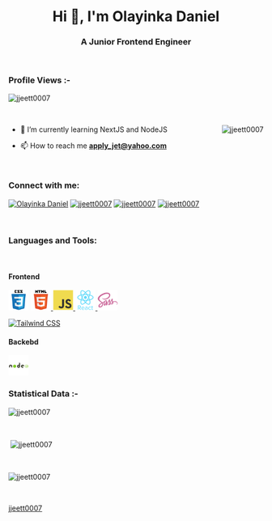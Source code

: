 <h1 align="center">Hi 👋, I'm Olayinka Daniel</h1>
<h3 align="center">A Junior Frontend Engineer</h3>

<br>

<p align="right"> <h3>Profile Views :-</h3> <img src="https://komarev.com/ghpvc/?username=jjeett0007&label=Profile%20views&color=0e75b6&style=flat"
    alt="jjeett0007" /> 
  </p>

<br>

<p><img align="right" src="https://github.com/jjeett0007/jjeett0007/blob/main/animation_500_kxa883sd.gif" alt="jjeett0007" /></p>


- 🌱 I’m currently learning NextJS and NodeJS

- 📫 How to reach me **apply_jet@yahoo.com**

<br>

<h3 align="left">Connect with me:</h3>
<p align="left">
  <a href="https://www.linkedin.com/in/dosumu-olayinka-daniel-a2741124a/" target="blank"><img align="center"
      src="https://raw.githubusercontent.com/rahuldkjain/github-profile-readme-generator/master/src/images/icons/Social/linked-in-alt.svg"
      alt="Olayinka Daniel" height="30" width="40" /></a>
  <a href="https://instagram.com/jj-ee-tt" target="blank"><img align="center"
      src="https://raw.githubusercontent.com/rahuldkjain/github-profile-readme-generator/master/src/images/icons/Social/instagram.svg"
      alt="jjeett0007" height="30" width="40" /></a>
  <a href="https://www.hackerrank.com/jjeett0007" target="blank"><img align="center"
      src="https://raw.githubusercontent.com/rahuldkjain/github-profile-readme-generator/master/src/images/icons/Social/hackerrank.svg"
      alt="jjeett0007" height="30" width="40" /></a>
 <a href="https://twitter.com/horlahyinkah8" target="blank"><img align="center"
      src="https://raw.githubusercontent.com/rahuldkjain/github-profile-readme-generator/master/src/images/icons/Social/twitter.svg"
      alt="jjeett0007" height="30" width="40" /></a>
</p>

<br>

<h3 align="left">Languages and Tools:</h3>

<br>
<h4 align="left">Frontend</h4>
<p align="left"> <img
      src="https://raw.githubusercontent.com/devicons/devicon/master/icons/css3/css3-original-wordmark.svg" alt="css3"
      width="40" height="40" /> <a href="https://www.w3.org/html/" target="_blank" rel="noreferrer"> <img
      src="https://raw.githubusercontent.com/devicons/devicon/master/icons/html5/html5-original-wordmark.svg"
      alt="html5" width="40" height="40" /> </a> </a>
      <a href="https://developer.mozilla.org/en-US/docs/Web/JavaScript" target="_blank"
    rel="noreferrer"> <img
      src="https://raw.githubusercontent.com/devicons/devicon/master/icons/javascript/javascript-original.svg"
      alt="javascript" width="40" height="40" /> </a> <a href="https://reactjs.org/" target="_blank" rel="noreferrer"> <img
      src="https://raw.githubusercontent.com/devicons/devicon/master/icons/react/react-original-wordmark.svg"
      alt="react" width="40" height="40" /> </a>
       <a href="https://sass-lang.com" target="_blank" rel="noreferrer"> <img
      src="https://raw.githubusercontent.com/devicons/devicon/master/icons/sass/sass-original.svg" alt="sass" width="40"
      height="40" /> </a> </p>
        <a href="https://tailwindcss.com" target="_blank">
    <picture>
      <source media="(prefers-color-scheme: dark)" srcset="https://raw.githubusercontent.com/tailwindlabs/tailwindcss/HEAD/.github/logo-dark.svg">
      <source media="(prefers-color-scheme: light)" srcset="https://raw.githubusercontent.com/tailwindlabs/tailwindcss/HEAD/.github/logo-light.svg">
      <img alt="Tailwind CSS" src="https://raw.githubusercontent.com/tailwindlabs/tailwindcss/HEAD/.github/logo-light.svg" width="350" height="70" style="max-width: 100%;">
    </picture>
  </a>

<br>

<h4 align="left">Backebd</h4>
<p align="left"><a href="https://nodejs.org" target="_blank" rel="noreferrer"> <img
      src="https://raw.githubusercontent.com/devicons/devicon/master/icons/nodejs/nodejs-original-wordmark.svg"
      alt="nodejs" width="40" height="40" /> </a></p>

<h3>Statistical Data :-</h3>
<p><img align="center"
    src="https://github-readme-stats.vercel.app/api/top-langs?username=jjeett0007&show_icons=true&locale=en&bg_color=0d1117&text_color=ffffff&layout=compact"
    alt="jjeett0007" 
    bg_color=#808080/></p>

<br>

<p>&nbsp;<img align="center" src="https://github-readme-stats.vercel.app/api?username=jjeett0007&show_icons=true&locale=en&bg_color=0d1117&text_color=ffffff&repo=ojolowoblue"
    alt="jjeett0007" /></p>

<br>

<p><img align="center" src="https://github-readme-streak-stats.herokuapp.com/?user=jjeett0007&theme=dark&background=0d1117&date_format=M%20j%5B%2C%20Y%5D" alt="jjeett0007" /></p>
      
<p align="left"> <a href="https://twitter.com/" target="blank"><img
      src="https://img.shields.io/twitter/follow/?logo=twitter&style=for-the-badge" alt="" /></a> </p>

[jjeett0007](https://github.com/jjeett0007)





<!--
**jjeett0007/jjeett0007** is a ✨ _special_ ✨ repository because its `README.md` (this file) appears on your GitHub profile.

Here are some ideas to get you started:

- 🔭 I’m currently working on ...
- 🌱 I’m currently learning ...
- 👯 I’m looking to collaborate on ...
- 🤔 I’m looking for help with ...
- 💬 Ask me about ...
- 📫 How to reach me: ...
- 😄 Pronouns: ...
- ⚡ Fun fact: ...
-->
